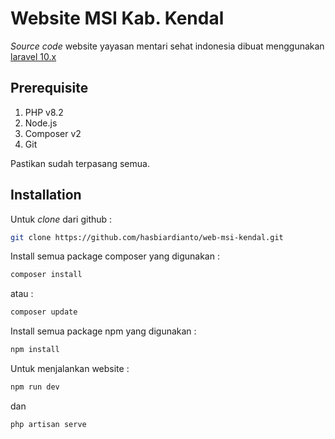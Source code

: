 # Website MSI Kab. Kendal
_Source code_ website yayasan mentari sehat indonesia dibuat menggunakan [laravel 10.x](https://laravel.com/)

## Prerequisite

1. PHP v8.2
2. Node.js
3. Composer v2
4. Git

Pastikan sudah terpasang semua.
## Installation

Untuk _clone_ dari github :

```bash
git clone https://github.com/hasbiardianto/web-msi-kendal.git
```

Install semua package composer yang digunakan :

```bash
composer install
```

atau :

```bash
composer update
```

Install semua package npm yang digunakan :

```bash
npm install
```

Untuk menjalankan website :

```bash
npm run dev
```
dan 

```bash
php artisan serve
```